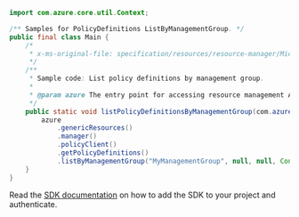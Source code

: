 ```java
import com.azure.core.util.Context;

/** Samples for PolicyDefinitions ListByManagementGroup. */
public final class Main {
    /*
     * x-ms-original-file: specification/resources/resource-manager/Microsoft.Authorization/stable/2021-06-01/examples/listPolicyDefinitionsByManagementGroup.json
     */
    /**
     * Sample code: List policy definitions by management group.
     *
     * @param azure The entry point for accessing resource management APIs in Azure.
     */
    public static void listPolicyDefinitionsByManagementGroup(com.azure.resourcemanager.AzureResourceManager azure) {
        azure
            .genericResources()
            .manager()
            .policyClient()
            .getPolicyDefinitions()
            .listByManagementGroup("MyManagementGroup", null, null, Context.NONE);
    }
}
```

Read the [SDK documentation](https://github.com/Azure/azure-sdk-for-java/blob/azure-resourcemanager_2.15.0/sdk/resourcemanager/azure-resourcemanager/README.md) on how to add the SDK to your project and authenticate.
